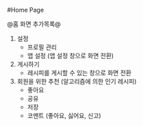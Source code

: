 #Home Page

@홈 화면 추가목록@
1. 설정 
    - 프로필 관리
    - 앱 설정 (앱 설정 창으로 화면 전환)
2. 게시하기
    - 레시피를 게시할 수 있는 창으로 화면 전환
3. 회원을 위한 추천 (알고리즘에 의한 인기 레시피)
    - 좋아요
    - 공유
    - 저장
    - 코멘트 (좋아요, 싫어요, 신고)
